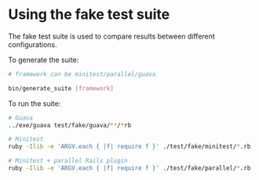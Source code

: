 # Using the fake test suite

The fake test suite is used to compare results between different configurations.

To generate the suite:
```bash
# framework can be minitest/parallel/guava

bin/generate_suite [framework]
```

To run the suite:
```bash
# Guava
../exe/guava test/fake/guava/**/*rb

# Minitest
ruby -Ilib -e 'ARGV.each { |f| require f }' ./test/fake/minitest/*.rb

# Minitest + parallel Rails plugin
ruby -Ilib -e 'ARGV.each { |f| require f }' ./test/fake/parallel/*.rb
```
